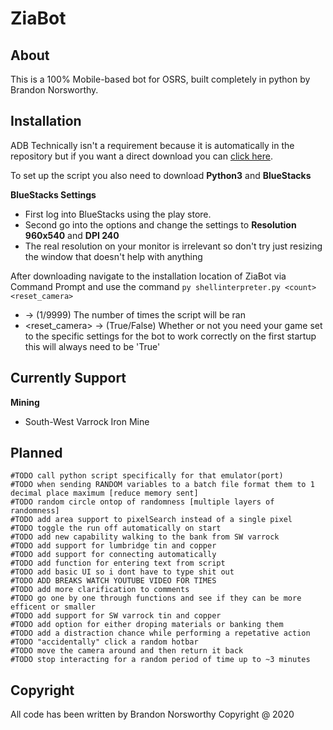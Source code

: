 # ZiaBot

## About

This is a 100% Mobile-based bot for OSRS, built completely in python by Brandon Norsworthy.

## Installation

ADB Technically isn't a requirement because it is automatically in the repository but if you want a direct download you can [click here](https://dl.google.com/android/repository/platform-tools-latest-windows.zip).

To set up the script you also need to download **Python3** and **BlueStacks**

**BlueStacks Settings**
* First log into BlueStacks using the play store.
* Second go into the options and change the settings to **Resolution 960x540** and **DPI 240**
* The real resolution on your monitor is irrelevant so don't try just resizing the window that doesn't help with anything

After downloading navigate to the installation location of ZiaBot via Command Prompt and use the command `py shellinterpreter.py <count> <reset_camera>`
* <count> -> (1/9999) The number of times the script will be ran
* <reset_camera> -> (True/False) Whether or not you need your game set to the specific settings for the bot to work correctly on the first startup this will always need to be 'True'

## Currently Support

**Mining**
* South-West Varrock Iron Mine

## Planned
```
#TODO call python script specifically for that emulator(port)
#TODO when sending RANDOM variables to a batch file format them to 1 decimal place maximum [reduce memory sent]
#TODO random circle ontop of randomness [multiple layers of randomness]
#TODO add area support to pixelSearch instead of a single pixel
#TODO toggle the run off automatically on start
#TODO add new capability walking to the bank from SW varrock
#TODO add support for lumbridge tin and copper
#TODO add support for connecting automatically
#TODO add function for entering text from script
#TODO add basic UI so i dont have to type shit out
#TODO ADD BREAKS WATCH YOUTUBE VIDEO FOR TIMES
#TODO add more clarification to comments
#TODO go one by one through functions and see if they can be more efficent or smaller
#TODO add support for SW varrock tin and copper
#TODO add option for either droping materials or banking them
#TODO add a distraction chance while performing a repetative action
#TODO "accidentally" click a random hotbar
#TODO move the camera around and then return it back
#TODO stop interacting for a random period of time up to ~3 minutes
```

## Copyright
All code has been written by Brandon Norsworthy Copyright @ 2020